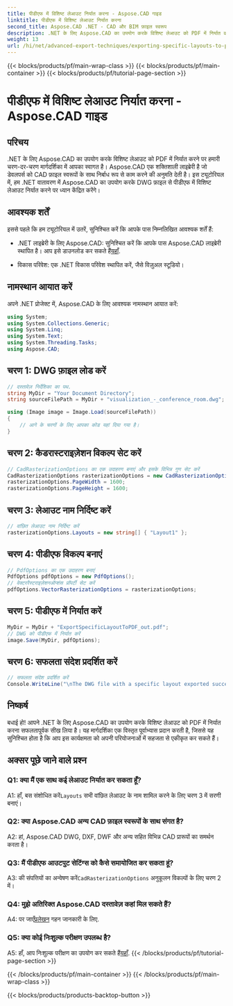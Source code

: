 ```yaml
---
title: पीडीएफ में विशिष्ट लेआउट निर्यात करना - Aspose.CAD गाइड
linktitle: पीडीएफ में विशिष्ट लेआउट निर्यात करना
second_title: Aspose.CAD .NET - CAD और BIM फ़ाइल स्वरूप
description: .NET के लिए Aspose.CAD का उपयोग करके विशिष्ट लेआउट को PDF में निर्यात करना सीखें। निर्बाध एकीकरण के लिए चरण-दर-चरण मार्गदर्शिका।
weight: 13
url: /hi/net/advanced-export-techniques/exporting-specific-layouts-to-pdf/
---
```


{{< blocks/products/pf/main-wrap-class >}}
{{< blocks/products/pf/main-container >}}
{{< blocks/products/pf/tutorial-page-section >}}

# पीडीएफ में विशिष्ट लेआउट निर्यात करना - Aspose.CAD गाइड

## परिचय

.NET के लिए Aspose.CAD का उपयोग करके विशिष्ट लेआउट को PDF में निर्यात करने पर हमारी चरण-दर-चरण मार्गदर्शिका में आपका स्वागत है। Aspose.CAD एक शक्तिशाली लाइब्रेरी है जो डेवलपर्स को CAD फ़ाइल स्वरूपों के साथ निर्बाध रूप से काम करने की अनुमति देती है। इस ट्यूटोरियल में, हम .NET वातावरण में Aspose.CAD का उपयोग करके DWG फ़ाइल से पीडीएफ में विशिष्ट लेआउट निर्यात करने पर ध्यान केंद्रित करेंगे।

## आवश्यक शर्तें

इससे पहले कि हम ट्यूटोरियल में उतरें, सुनिश्चित करें कि आपके पास निम्नलिखित आवश्यक शर्तें हैं:

-  .NET लाइब्रेरी के लिए Aspose.CAD: सुनिश्चित करें कि आपके पास Aspose.CAD लाइब्रेरी स्थापित है। आप इसे डाउनलोड कर सकते हैं[यहाँ](https://releases.aspose.com/cad/net/).

- विकास परिवेश: एक .NET विकास परिवेश स्थापित करें, जैसे विज़ुअल स्टूडियो।

## नामस्थान आयात करें

अपने .NET प्रोजेक्ट में, Aspose.CAD के लिए आवश्यक नामस्थान आयात करें:

```csharp
using System;
using System.Collections.Generic;
using System.Linq;
using System.Text;
using System.Threading.Tasks;
using Aspose.CAD;
```

## चरण 1: DWG फ़ाइल लोड करें

```csharp
// दस्तावेज़ निर्देशिका का पथ.
string MyDir = "Your Document Directory";
string sourceFilePath = MyDir + "visualization_-_conference_room.dwg";

using (Image image = Image.Load(sourceFilePath))
{
    // आगे के चरणों के लिए आपका कोड यहां दिया गया है।
}
```

## चरण 2: कैडरास्टराइज़ेशन विकल्प सेट करें

```csharp
// CadRasterizationOptions का एक उदाहरण बनाएं और इसके विभिन्न गुण सेट करें
CadRasterizationOptions rasterizationOptions = new CadRasterizationOptions();
rasterizationOptions.PageWidth = 1600;
rasterizationOptions.PageHeight = 1600;
```

## चरण 3: लेआउट नाम निर्दिष्ट करें

```csharp
// वांछित लेआउट नाम निर्दिष्ट करें
rasterizationOptions.Layouts = new string[] { "Layout1" };
```

## चरण 4: पीडीएफ विकल्प बनाएं

```csharp
// PdfOptions का एक उदाहरण बनाएं
PdfOptions pdfOptions = new PdfOptions();
// वेक्टररैस्टराइज़ेशनऑप्शंस प्रॉपर्टी सेट करें
pdfOptions.VectorRasterizationOptions = rasterizationOptions;
```

## चरण 5: पीडीएफ में निर्यात करें

```csharp
MyDir = MyDir + "ExportSpecificLayoutToPDF_out.pdf";
// DWG को पीडीएफ में निर्यात करें
image.Save(MyDir, pdfOptions);
```

## चरण 6: सफलता संदेश प्रदर्शित करें

```csharp
// सफलता संदेश प्रदर्शित करें
Console.WriteLine("\nThe DWG file with a specific layout exported successfully to PDF.\nFile saved at " + MyDir);
```

## निष्कर्ष

बधाई हो! आपने .NET के लिए Aspose.CAD का उपयोग करके विशिष्ट लेआउट को PDF में निर्यात करना सफलतापूर्वक सीख लिया है। यह मार्गदर्शिका एक विस्तृत पूर्वाभ्यास प्रदान करती है, जिससे यह सुनिश्चित होता है कि आप इस कार्यक्षमता को अपनी परियोजनाओं में सहजता से एकीकृत कर सकते हैं।

## अक्सर पूछे जाने वाले प्रश्न

### Q1: क्या मैं एक साथ कई लेआउट निर्यात कर सकता हूँ?

 A1: हाँ, बस संशोधित करें`Layouts` सभी वांछित लेआउट के नाम शामिल करने के लिए चरण 3 में सरणी बनाएं।

### Q2: क्या Aspose.CAD अन्य CAD फ़ाइल स्वरूपों के साथ संगत है?

A2: हां, Aspose.CAD DWG, DXF, DWF और अन्य सहित विभिन्न CAD प्रारूपों का समर्थन करता है।

### Q3: मैं पीडीएफ आउटपुट सेटिंग्स को कैसे समायोजित कर सकता हूं?

 A3: की संपत्तियों का अन्वेषण करें`CadRasterizationOptions` अनुकूलन विकल्पों के लिए चरण 2 में।

### Q4: मुझे अतिरिक्त Aspose.CAD दस्तावेज़ कहां मिल सकते हैं?

 A4: पर जाएँ[प्रलेखन](https://reference.aspose.com/cad/net/) गहन जानकारी के लिए.

### Q5: क्या कोई निःशुल्क परीक्षण उपलब्ध है?

 A5: हाँ, आप निःशुल्क परीक्षण का उपयोग कर सकते हैं[यहाँ](https://releases.aspose.com/).
{{< /blocks/products/pf/tutorial-page-section >}}

{{< /blocks/products/pf/main-container >}}
{{< /blocks/products/pf/main-wrap-class >}}

{{< blocks/products/products-backtop-button >}}
